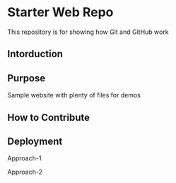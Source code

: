 # Starter Web Repo

This repository is for showing how Git and GitHub work

## Intorduction 
## Purpose

Sample website with plenty of files for demos

## How to Contribute 

## Deployment
Approach-1

Approach-2